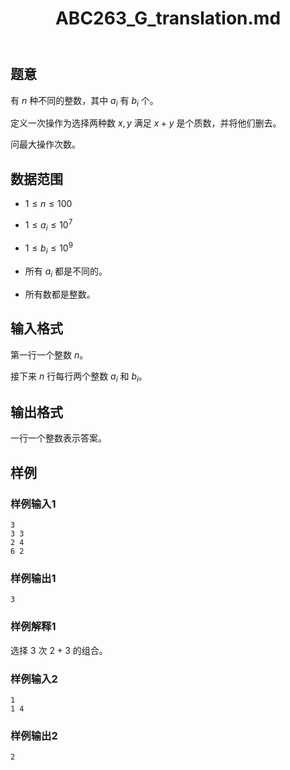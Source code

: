 ﻿---
title: "ABC263_G_translation.md"
tags: []
author: ""
created: ""
---

## 题意

有 $n$ 种不同的整数，其中 $a_i$ 有 $b_i$ 个。

定义一次操作为选择两种数 $x,y$  满足 $x+y$ 是个质数，并将他们删去。

问最大操作次数。

## 数据范围

- $1 \leq n \leq 100$

- $1 \leq a_i \leq 10^7$

- $1 \leq b_i \leq 10^9$

- 所有 $a_i$ 都是不同的。

- 所有数都是整数。

## 输入格式

第一行一个整数 $n$。

接下来 $n$ 行每行两个整数 $a_i$ 和 $b_i$。

## 输出格式

一行一个整数表示答案。

## 样例

### 样例输入1

```
3
3 3
2 4
6 2
```

### 样例输出1

```
3
```

### 样例解释1

选择 $3$ 次 $2+3$ 的组合。

### 样例输入2

```
1
1 4
```

### 样例输出2

```
2
```

